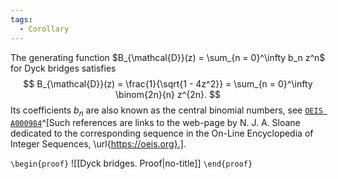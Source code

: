 ```yaml
---
tags:
  - Corollary
---
```

The generating function $B_{\mathcal{D}}(z) = \sum_{n = 0}^\infty b_n z^n$ for Dyck bridges satisfies 
$$
B_{\mathcal{D}}(z) = \frac{1}{\sqrt{1 -  4z^2}} = \sum_{n = 0}^\infty \binom{2n}{n} z^{2n}.
$$
Its coefficients $b_n$ are also known as the central binomial numbers, see [$\texttt{OEIS A000984}$](https://oeis.org/A000984)^[Such references are links to the web-page by N. J. A. Sloane dedicated to the corresponding sequence in the On-Line Encyclopedia of Integer Sequences, \url{https://oeis.org}.].

`\begin{proof}`
![[Dyck bridges. Proof|no-title]]
`\end{proof}`

